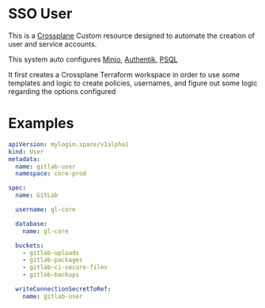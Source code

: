 # SSO User

This is a [Crossplane](../../Crossplane/) Custom resource designed to automate the creation of user and service accounts.


This system auto configures [Minio](../../../Storage/S3), [Authentik](../../../AAA/), [PSQL](../../../Databases/PSQL/) 


It first creates a Crossplane Terraform workspace in order to use some templates and logic to create policies, usernames, and figure out some logic regarding the options configured 

# Examples 

```yaml
apiVersion: mylogin.space/v1alpha1
kind: User
metadata:
  name: gitlab-user
  namespace: core-prod

spec:
  name: GitLab

  username: gl-core

  database:
    name: gl-core

  buckets:
    - gitlab-uploads
    - gitlab-packages
    - gitlab-ci-secure-files
    - gitlab-backups

  writeConnectionSecretToRef:
    name: gitlab-user
```

